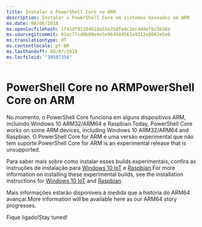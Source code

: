 ```yaml
---
title: Instalar o PowerShell Core no ARM
description: Instalar o PowerShell Core em sistemas baseados em ARM
ms.date: 08/06/2018
ms.openlocfilehash: 1f41df9120461da55e35dfe4c2ec4ddefbc5b36e
ms.sourcegitcommit: 01ac77cd0b00e4e5e964504563a9212e8002e5e0
ms.translationtype: HT
ms.contentlocale: pt-BR
ms.lasthandoff: 08/07/2018
ms.locfileid: "39587356"
---
```

# <a name="powershell-core-on-arm"></a><span data-ttu-id="8c59a-103">PowerShell Core no ARM</span><span class="sxs-lookup"><span data-stu-id="8c59a-103">PowerShell Core on ARM</span></span>

<span data-ttu-id="8c59a-104">No momento, o PowerShell Core funciona em alguns dispositivos ARM, incluindo Windows 10 ARM32/ARM64 e Raspbian.</span><span class="sxs-lookup"><span data-stu-id="8c59a-104">Today, PowerShell Core works on some ARM devices, including Windows 10 ARM32/ARM64 and Raspbian.</span></span>
<span data-ttu-id="8c59a-105">O PowerShell Core for ARM é uma versão experimental que não tem suporte.</span><span class="sxs-lookup"><span data-stu-id="8c59a-105">PowerShell Core for ARM is an experimental release that is unsupported.</span></span>

<span data-ttu-id="8c59a-106">Para saber mais sobre como instalar esses builds experimentais, confira as instruções de instalação para [Windows 10 IoT](installing-powershell-core-on-windows.md#deploying-on-windows-iot) e [Raspbian](installing-powershell-core-on-linux.md#raspbian).</span><span class="sxs-lookup"><span data-stu-id="8c59a-106">For more information on installing these experimental builds, see the installation instructions for [Windows 10 IoT](installing-powershell-core-on-windows.md#deploying-on-windows-iot) and [Raspbian](installing-powershell-core-on-linux.md#raspbian).</span></span>

<span data-ttu-id="8c59a-107">Mais informações estarão disponíveis à medida que a história do ARM64 avançar.</span><span class="sxs-lookup"><span data-stu-id="8c59a-107">More information will be available here as our ARM64 story progresses.</span></span>

<span data-ttu-id="8c59a-108">Fique ligado!</span><span class="sxs-lookup"><span data-stu-id="8c59a-108">Stay tuned!</span></span>
